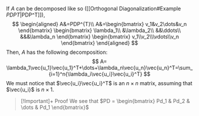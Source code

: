 If $A$ can be decomposed like so ([[Orthogonal Diagonalization#Example $PDP T$|PDP^T]]),
$$
\begin{aligned}
A&=PDP^{T}\\
A&=\begin{bmatrix} v_1&v_2\dots&v_n \end{bmatrix} \begin{bmatrix} \lambda_1\\ &\lambda_2\\ &&\ddots\\ &&&\lambda_n \end{bmatrix} \begin{bmatrix} v_1\\v_2\\\vdots\\v_n \end{bmatrix}
\end{aligned}
$$Then, $A$ has the following decomposition:
$$
A= 
\lambda_1\vec{u_1}\vec{u_1}^T+\dots+\lambda_n\vec{u_n}\vec{u_n}^T=\sum_{i=1}^n{\lambda_i\vec{u_i}\vec{u_i}^T}
$$
We must notice that $\vec{u_i}\vec{u_i}^T$ is an $n \times n$ matrix, assuming that $\vec{u_i}$ is $n \times 1$.
> [!Important]+ Proof
> We see that $PD = \begin{bmatrix} Pd_1 & Pd_2 & \dots & Pd_1 \end{bmatrix}$

